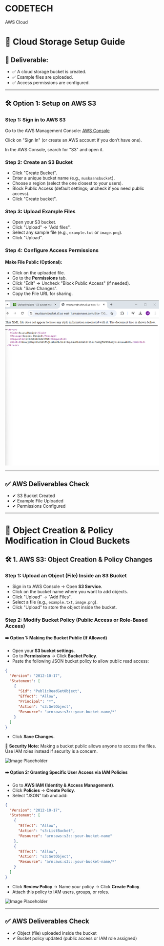 # CODETECH
AWS Cloud 

# 📌 Cloud Storage Setup Guide

## 🎯 Deliverable:

- ✅ A cloud storage bucket is created.
- ✅ Example files are uploaded.
- ✅ Access permissions are configured.

---

## 🛠 Option 1: Setup on AWS S3

### Step 1: Sign in to AWS S3

Go to the AWS Management Console: [AWS Console](https://aws.amazon.com/console/)

Click on "Sign In" (or create an AWS account if you don’t have one).

In the AWS Console, search for "S3" and open it.

### Step 2: Create an S3 Bucket

- Click "Create Bucket".
- Enter a unique bucket name (e.g., `muskaansbucket`).
- Choose a region (select the one closest to your users).
- Block Public Access (default settings; uncheck if you need public access).
- Click "Create bucket".

### Step 3: Upload Example Files

- Open your S3 bucket.
- Click "Upload" → "Add files".
- Select any sample file (e.g., `example.txt` or `image.png`).
- Click "Upload".

### Step 4: Configure Access Permissions

#### Make File Public (Optional):

- Click on the uploaded file.
- Go to the **Permissions** tab.
- Click "Edit" → Uncheck "Block Public Access" (if needed).
- Click "Save Changes".
- Copy the File URL for sharing.

![Image Placeholder](access_denyed.png)

---

## ✅ AWS Deliverables Check

- ✔ S3 Bucket Created
- ✔ Example File Uploaded
- ✔ Permissions Configured

---

# 📌 Object Creation & Policy Modification in Cloud Buckets

## 🛠 1. AWS S3: Object Creation & Policy Changes

### Step 1: Upload an Object (File) Inside an S3 Bucket

- Sign in to AWS Console → Open **S3 Service**.
- Click on the bucket name where you want to add objects.
- Click "Upload" → "Add Files".
- Select a file (e.g., `example.txt`, `image.png`).
- Click "Upload" to store the object inside the bucket.

### Step 2: Modify Bucket Policy (Public Access or Role-Based Access)

#### ➡️ Option 1: Making the Bucket Public (If Allowed)

- Open your **S3 bucket settings**.
- Go to **Permissions** → Click **Bucket Policy**.
- Paste the following JSON bucket policy to allow public read access:

```json
{
  "Version": "2012-10-17",
  "Statement": [
    {
      "Sid": "PublicReadGetObject",
      "Effect": "Allow",
      "Principal": "*",
      "Action": "s3:GetObject",
      "Resource": "arn:aws:s3:::your-bucket-name/*"
    }
  ]
}
```

- Click **Save Changes**.

🚨 **Security Note:** Making a bucket public allows anyone to access the files. Use IAM roles instead if security is a concern.

![Image Placeholder](path/to/image.png)

#### ➡️ Option 2: Granting Specific User Access via IAM Policies

- Go to **AWS IAM (Identity & Access Management)**.
- Click **Policies** → **Create Policy**.
- Select "JSON" tab and add:

```json
{
  "Version": "2012-10-17",
  "Statement": [
    {
      "Effect": "Allow",
      "Action": "s3:ListBucket",
      "Resource": "arn:aws:s3:::your-bucket-name"
    },
    {
      "Effect": "Allow",
      "Action": "s3:GetObject",
      "Resource": "arn:aws:s3:::your-bucket-name/*"
    }
  ]
}
```

- Click **Review Policy** → Name your policy → Click **Create Policy**.
- Attach this policy to IAM users, groups, or roles.

![Image Placeholder](path/to/image.png)

---

## ✅ AWS Deliverables Check

- ✔ Object (file) uploaded inside the bucket
- ✔ Bucket policy updated (public access or IAM role assigned)
